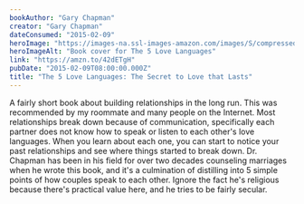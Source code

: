 ```yaml
---
bookAuthor: "Gary Chapman"
creator: "Gary Chapman"
dateConsumed: "2015-02-09"
heroImage: "https://images-na.ssl-images-amazon.com/images/S/compressed.photo.goodreads.com/books/1432487272i/23878688.jpg"
heroImageAlt: "Book cover for The 5 Love Languages"
link: "https://amzn.to/42dETgH"
pubDate: "2015-02-09T08:00:00.000Z"
title: "The 5 Love Languages: The Secret to Love that Lasts"
---
```


A fairly short book about building relationships in the long run. This was recommended by my roommate and many people on the Internet. Most relationships break down because of communication, specifically each partner does not know how to speak or listen to each other's love languages. When you learn about each one, you can start to notice your past relationships and see where things started to break down. Dr. Chapman has been in his field for over two decades counseling marriages when he wrote this book, and it's a culmination of distilling into 5 simple points of how couples speak to each other. Ignore the fact he's religious because there's practical value here, and he tries to be fairly secular.
